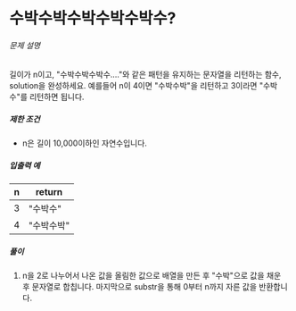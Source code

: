 # 수박수박수박수박수박수?

###### 문제 설명

길이가 n이고, "수박수박수박수...."와 같은 패턴을 유지하는 문자열을 리턴하는 함수, solution을 완성하세요. 예를들어 n이 4이면 "수박수박"을 리턴하고 3이라면 "수박수"를 리턴하면 됩니다.

##### 제한 조건

-   n은 길이 10,000이하인 자연수입니다.

##### 입출력 예
|n|return|
|--|--|
|3|"수박수"|
|4|"수박수박"|

##### 풀이
1. n을 2로 나누어서 나온 값을 올림한 값으로 배열을 만든 후 "수박"으로 값을 채운 후 문자열로 합칩니다. 마지막으로 substr을 통해 0부터 n까지 자른 값을 반환합니다.